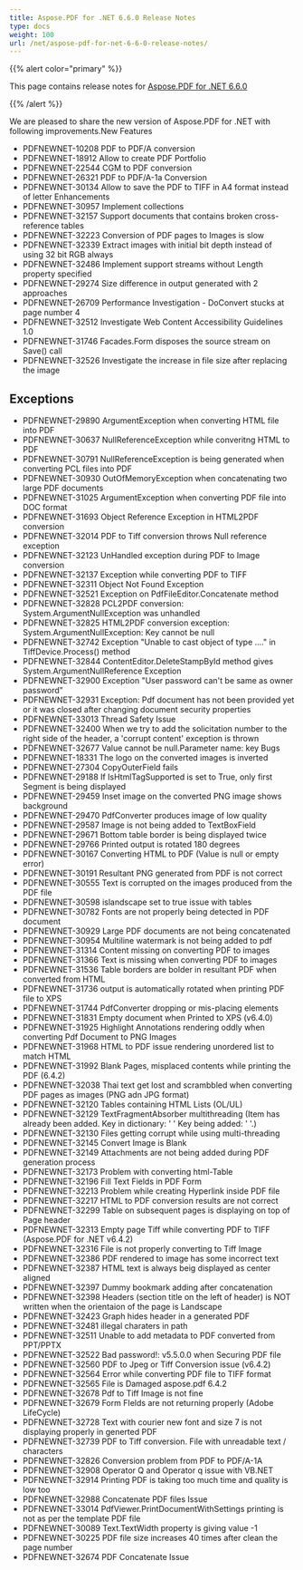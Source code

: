 ```yaml
---
title: Aspose.PDF for .NET 6.6.0 Release Notes
type: docs
weight: 100
url: /net/aspose-pdf-for-net-6-6-0-release-notes/
---
```


{{% alert color="primary" %}} 

This page contains release notes for [Aspose.PDF for .NET 6.6.0](http://www.aspose.com/downloads/pdf/net/new-releases/aspose.pdf-for-.net-6.6.0/)

{{% /alert %}} 

We are pleased to share the new version of Aspose.PDF for .NET with following improvements.New Features

- PDFNEWNET-10208 PDF to PDF/A conversion
- PDFNEWNET-18912 Allow to create PDF Portfolio
- PDFNEWNET-22544 CGM to PDF conversion
- PDFNEWNET-26321 PDF to PDF/A-1a Conversion
- PDFNEWNET-30134 Allow to save the PDF to TIFF in A4 format instead of letter
  Enhancements
- PDFNEWNET-30957 Implement collections
- PDFNEWNET-32157 Support documents that contains broken cross-reference tables
- PDFNEWNET-32223 Conversion of PDF pages to Images is slow
- PDFNEWNET-32339 Extract images with initial bit depth instead of using 32 bit RGB always
- PDFNEWNET-32486 Implement support streams without Length property specified
- PDFNEWNET-29274 Size difference in output generated with 2 approaches
- PDFNEWNET-26709 Performance Investigation - DoConvert stucks at page number 4
- PDFNEWNET-32512 Investigate Web Content Accessibility Guidelines 1.0
- PDFNEWNET-31746 Facades.Form disposes the source stream on Save() call
- PDFNEWNET-32526 Investigate the increase in file size after replacing the image
## **Exceptions**
- PDFNEWNET-29890 ArgumentException when converting HTML file into PDF
- PDFNEWNET-30637 NullReferenceException while converitng HTML to PDF
- PDFNEWNET-30791 NullReferenceException is being generated when converting PCL files into PDF
- PDFNEWNET-30930 OutOfMemoryException when concatenating two large PDF documents
- PDFNEWNET-31025 ArgumentException when converting PDF file into DOC format
- PDFNEWNET-31693 Object Reference Exception in HTML2PDF conversion
- PDFNEWNET-32014 PDF to Tiff conversion throws Null reference exception
- PDFNEWNET-32123 UnHandled exception during PDF to Image conversion
- PDFNEWNET-32137 Exception while converting PDF to TIFF
- PDFNEWNET-32311 Object Not Found Exception
- PDFNEWNET-32521 Exception on PdfFileEditor.Concatenate method
- PDFNEWNET-32828 PCL2PDF conversion: System.ArgumentNullException was unhandled
- PDFNEWNET-32825 HTML2PDF conversion exception: System.ArgumentNullException: Key cannot be null
- PDFNEWNET-32742 Exception "Unable to cast object of type ...." in TiffDevice.Process() method
- PDFNEWNET-32844 ContentEditor.DeleteStampById method gives System.ArgumentNullReference Exception
- PDFNEWNET-32900 Exception "User password can't be same as owner password"
- PDFNEWNET-32931 Exception: Pdf document has not been provided yet or it was closed after changing document security properties
- PDFNEWNET-33013 Thread Safety Issue
- PDFNEWNET-32400 When we try to add the solicitation number to the right side of the header, a 'corrupt content' exception is thrown
- PDFNEWNET-32677 Value cannot be null.Parameter name: key
  Bugs
- PDFNEWNET-18331 The logo on the converted images is inverted
- PDFNEWNET-27304 CopyOuterField fails
- PDFNEWNET-29188 If IsHtmlTagSupported is set to True, only first Segment is being displayed
- PDFNEWNET-29459 Inset image on the converted PNG image shows background
- PDFNEWNET-29470 PdfConverter produces image of low quality
- PDFNEWNET-29587 Image is not being added to TextBoxField
- PDFNEWNET-29671 Bottom table border is being displayed twice
- PDFNEWNET-29766 Printed output is rotated 180 degrees
- PDFNEWNET-30167 Converting HTML to PDF (Value is null or empty error)
- PDFNEWNET-30191 Resultant PNG generated from PDF is not correct
- PDFNEWNET-30555 Text is corrupted on the images produced from the PDF file
- PDFNEWNET-30598 islandscape set to true issue with tables
- PDFNEWNET-30782 Fonts are not properly being detected in PDF document
- PDFNEWNET-30929 Large PDF documents are not being concatenated
- PDFNEWNET-30954 Multiline watermark is not being added to pdf
- PDFNEWNET-31314 Content missing on converting PDF to images
- PDFNEWNET-31366 Text is missing when converting PDF to images
- PDFNEWNET-31536 Table borders are bolder in resultant PDF when converted from HTML
- PDFNEWNET-31736 output is automatically rotated when printing PDF file to XPS
- PDFNEWNET-31744 PdfConverter dropping or mis-placing elements
- PDFNEWNET-31831 Empty document when Printed to XPS (v6.4.0)
- PDFNEWNET-31925 Highlight Annotations rendering oddly when converting Pdf Document to PNG Images
- PDFNEWNET-31968 HTML to PDF issue rendering unordered list to match HTML
- PDFNEWNET-31992 Blank Pages, misplaced contents while printing the PDF (6.4.2)
- PDFNEWNET-32038 Thai text get lost and scrambbled when converting PDF pages as images (PNG adn JPG format)
- PDFNEWNET-32120 Tables containing HTML Lists (OL/UL)
- PDFNEWNET-32129 TextFragmentAbsorber multithreading (Item has already been added. Key in dictionary: ' ' Key being added: ' '.)
- PDFNEWNET-32130 Files getting corrupt while using multi-threading
- PDFNEWNET-32145 Convert Image is Blank
- PDFNEWNET-32149 Attachments are not being added during PDF generation process
- PDFNEWNET-32173 Problem with converting html-Table
- PDFNEWNET-32196 Fill Text Fields in PDF Form
- PDFNEWNET-32213 Problem while creating Hyperlink inside PDF file
- PDFNEWNET-32217 HTML to PDF conversion results are not correct
- PDFNEWNET-32299 Table on subsequent pages is displaying on top of Page header
- PDFNEWNET-32313 Empty page Tiff while converting PDF to TIFF (Aspose.PDF for .NET v6.4.2)
- PDFNEWNET-32316 File is not properly converting to Tiff Image
- PDFNEWNET-32386 PDF rendered to image has some incorrect text
- PDFNEWNET-32387 HTML text is always beig displayed as center aligned
- PDFNEWNET-32397 Dummy bookmark adding after concatenation
- PDFNEWNET-32398 Headers (section title on the left of header) is NOT written when the orientaion of the page is Landscape
- PDFNEWNET-32423 Graph hides header in a generated PDF
- PDFNEWNET-32481 illegal charaters in path
- PDFNEWNET-32511 Unable to add metadata to PDF converted from PPT/PPTX
- PDFNEWNET-32522 Bad password!: v5.5.0.0 when Securing PDF file
- PDFNEWNET-32560 PDF to Jpeg or Tiff Conversion issue (v6.4.2)
- PDFNEWNET-32564 Error while converting PDF file to TIFF format
- PDFNEWNET-32565 File is Damaged aspose.pdf 6.4.2
- PDFNEWNET-32678 Pdf to Tiff Image is not fine
- PDFNEWNET-32679 Form FIelds are not returning properly (Adobe LifeCycle)
- PDFNEWNET-32728 Text with courier new font and size 7 is not displaying properly in generted PDF
- PDFNEWNET-32739 PDF to Tiff conversion. File with unreadable text / characters
- PDFNEWNET-32826 Conversion problem from PDF to PDF/A-1A
- PDFNEWNET-32908 Operator Q and Operator q issue with VB.NET
- PDFNEWNET-32914 Printing PDF is taking too much time and quality is low too
- PDFNEWNET-32988 Concatenate PDF files Issue
- PDFNEWNET-33014 PdfViewer.PrintDocumentWithSettings printing is not as per the template PDF file
- PDFNEWNET-30089 Text.TextWidth property is giving value -1
- PDFNEWNET-30225 PDF file size increases 40 times after clean the page number
- PDFNEWNET-32674 PDF Concatenate Issue
